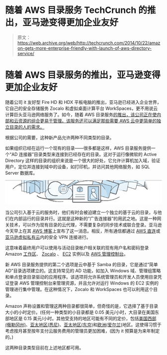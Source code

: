 # 随着 AWS 目录服务 TechCrunch 的推出，亚马逊变得更加企业友好

> 原文：<https://web.archive.org/web/http://techcrunch.com/2014/10/22/amazon-gets-more-enterprise-friendly-with-launch-of-aws-directory-service/>

# 随着 AWS 目录服务的推出，亚马逊变得更加企业友好

随着公司 it 友好型 Fire HD 和 HDX 平板电脑的推出，亚马逊已经进入企业世界，它自己的安全存储服务 Zocalo 和虚拟桌面计算平台 WorkSpaces，更不用说云计算巨头亚马逊网络服务了。如今，随着 AWS 目录服务[的推出，该公司正在使内部和云资源的组合更易于管理。该服务还可以满足那些需要 AWS 云中更简单的独立目录的人的需求。](https://web.archive.org/web/20230131004254/https://aws.amazon.com/directoryservice/)

根据公司的需要，这种新产品允许两种不同类型的目录。

如果组织已经在运行一个现有的目录——很多都是这样，AWS 目录服务提供一个“AD 连接器”目录类型来连接到已经存在的目录。这对于运行像微软的 Active Directory 这样的目录的组织来说是一个很大的好处，它允许计算机加入域，验证用户，定位并连接到域中的设备，如打印机，并访问其他网络服务，如 SQL Server 数据库。

![Galaxy_ProductDetailBanner](img/7b74d16c45b624125a3d457529e5ff93.png)

当公司引入基于云的服务时，他们有时会被迫建立一个独立的基于云的目录，与他们在内部运行的目录并行。这就是这种新的“广告连接器”的用武之地。这是一种网关技术，可以作为现有目录的云代理，不需要复杂的同步技术或联合登录。亚马逊今天早上在其 [AWS 博客](https://web.archive.org/web/20230131004254/https://aws.amazon.com/blogs/aws/new-aws-directory-service/)上宣布了这一消息。相反，所有通信都通过 [AWS 直连](https://web.archive.org/web/20230131004254/https://aws.amazon.com/directconnect/)或[亚马逊虚拟私有云](https://web.archive.org/web/20230131004254/https://aws.amazon.com/vpc/)内的安全 VPN 连接进行。

这意味着最终用户可以使用与活动目录帐户相关联的现有用户名和密码登录 Amazon [工作区](https://web.archive.org/web/20230131004254/https://aws.amazon.com/workspaces/)、 [Zocalo](https://web.archive.org/web/20230131004254/https://aws.amazon.com/zocalo/) 、 [EC2](https://web.archive.org/web/20230131004254/https://aws.amazon.com/ec2/) 实例以及 [AWS 管理控制台](https://web.archive.org/web/20230131004254/https://console.aws.amazon.com/)。

新 AWS 目录服务提供的第二个选项是云中基于 Samba 的目录，它是通过“简单 AD”目录选项建立的。这支持常见的 AD 功能，如加入 Windows 域、管理组策略和单点登录目录驱动的应用程序。该选项将允许系统管理员和开发人员使用目录凭证登录 AWS 管理控制台来管理资源，并且允许对运行 Windows 的 EC2 实例的管理进行集中管理。在这种情况下，Zocalo 和 WorkSpaces 也可以利用这个目录。

Amazon 声称设置和管理这两种目录都很简单，但奇怪的是，它选择了基于目录大小的小时定价。(任何一种类型的小目录都是 0.05 美元/小时，大目录在美国东部地区是 0.15 美元/小时。其他受支持的地区可能有不同的定价，包括[美国西部(俄勒冈州)](https://web.archive.org/web/20230131004254/https:///)、[亚太地区(悉尼)](https://web.archive.org/web/20230131004254/https:///)、[亚太地区(东京)](https://web.archive.org/web/20230131004254/https:///)和[欧洲(爱尔兰)](https://web.archive.org/web/20230131004254/https:///)地区。这使得习惯于考虑按月甚至按年支付云服务费用的管理员更加困难，(因为 it 预算是为来年制定的。)

这两种目录类型目前在上述地区都可用。